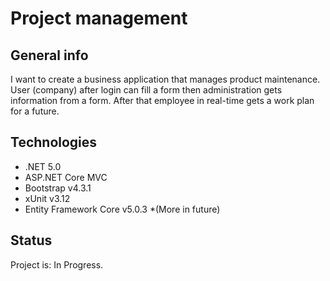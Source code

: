 # Project management 

## General info
I want to create a business application that manages product maintenance. User (company) after login can fill a form then administration gets information from a form. After that employee in real-time gets a work plan for a future.

## Technologies
* .NET 5.0
* ASP.NET Core MVC
* Bootstrap v4.3.1
* xUnit v3.12
* Entity Framework Core v5.0.3
*(More in future)

## Status
Project is: In Progress.
